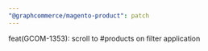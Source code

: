 ```yaml
---
"@graphcommerce/magento-product": patch
---
```


feat(GCOM-1353): scroll to #products on filter application
